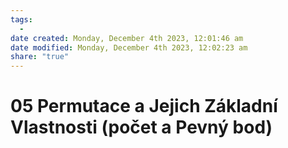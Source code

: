 ```yaml
---
tags:
  - 
date created: Monday, December 4th 2023, 12:01:46 am
date modified: Monday, December 4th 2023, 12:02:23 am
share: "true"
---
```


# 05 Permutace a Jejich Základní Vlastnosti (počet a Pevný bod)